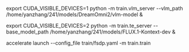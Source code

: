 export CUDA_VISIBLE_DEVICES=1 
python -m train.vlm_server --vlm_path /home/yanzhang/241/models/DreamOmni2/vlm-model &

export CUDA_VISIBLE_DEVICES=2 
python -m train.te_server --base_model_path /home/yanzhang/241/models/FLUX.1-Kontext-dev &

accelerate launch --config_file train/fsdp.yaml -m train.train